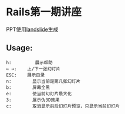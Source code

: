 # Rails第一期讲座

PPT使用[landslide](https://github.com/adamzap/landslide)生成

## Usage:

```
h:         展示帮助
← →:    上/下一张幻灯片
ESC:    展示目录
n:        显示当前是第几张幻灯片
b:        屏幕全黑
e:        使当前幻灯片最大化
3:        展示伪3D效果
c:        取消显示前后幻灯片预览，只显示当前幻灯片
```



